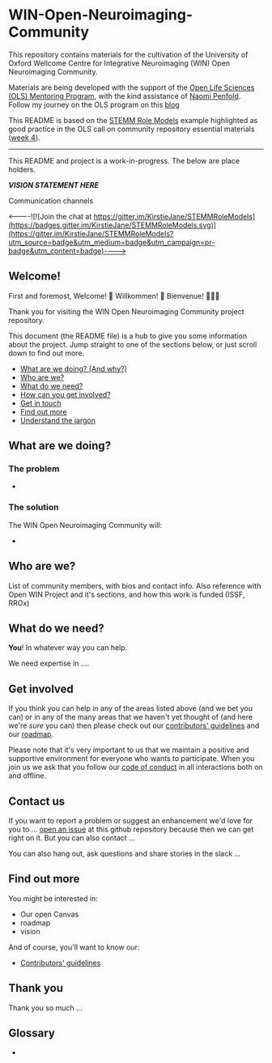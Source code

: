 # WIN-Open-Neuroimaging-Community

This repository contains materials for the cultivation of the University of Oxford Wellcome Centre for Integrative Neuroimaging (WIN) Open Neuroimaging Community.

Materials are being developed with the support of the [Open Life Sciences (OLS) Mentoring Program](https://openlifesci.org), with the kind assistance of [Naomi Penfold](https://github.com/npscience). Follow my journey on the OLS program on this [blog](./blog/blog)

This README is based on the [STEMM Role Models](https://github.com/KirstieJane/STEMMRoleModels) example highlighted as good practice in the OLS call on community repository essential materials ([week 4](./OLS-Calls/Week4-Week4-LicenceReadmeCoc.md)).

***

This README and project is a work-in-progress. The below are place holders.

***VISION STATEMENT HERE***

Communication channels

<----![![Join the chat at https://gitter.im/KirstieJane/STEMMRoleModels](https://badges.gitter.im/KirstieJane/STEMMRoleModels.svg)](https://gitter.im/KirstieJane/STEMMRoleModels?utm_source=badge&utm_medium=badge&utm_campaign=pr-badge&utm_content=badge)---->

## Welcome!

First and foremost, Welcome! :tada: Willkommen! :confetti_ball: Bienvenue! :balloon::balloon::balloon:

Thank you for visiting the WIN Open Neuroimaging Community project repository.

This document (the README file) is a hub to give you some information about the project. Jump straight to one of the sections below, or just scroll down to find out more.

* [What are we doing? (And why?)](#what-are-we-doing)
* [Who are we?](#who-are-we)
* [What do we need?](#what-do-we-need)
* [How can you get involved?](#get-involved)
* [Get in touch](#contact-us)
* [Find out more](#find-out-more)
* [Understand the jargon](#glossary)

## What are we doing?

### The problem

*

### The solution

The WIN Open Neuroimaging Community will:

*

## Who are we?

List of community members, with bios and contact info. Also reference with Open WIN Project and it's sections, and how this work is funded (ISSF, RROx)



## What do we need?

**You**! In whatever way you can help.

We need expertise in ....

## Get involved

If you think you can help in any of the areas listed above (and we bet you can) or in any of the many areas that we haven't yet thought of (and here we're *sure* you can) then please check out our [contributors' guidelines](CONTRIBUTING.md) and our [roadmap](../../issues/1).

Please note that it's very important to us that we maintain a positive and supportive environment for everyone who wants to participate. When you join us we ask that you follow our [code of conduct](CODE_OF_CONDUCT.md) in all interactions both on and offline.


## Contact us

If you want to report a problem or suggest an enhancement we'd love for you to ... [open an issue](../../issues) at this github repository because then we can get right on it. But you can also contact ...

You can also hang out, ask questions and share stories in the slack ...

## Find out more

You might be interested in:

* Our open Canvas
* roadmap
* vision

And of course, you'll want to know our:

* [Contributors' guidelines](CONTRIBUTING.md)



## Thank you

Thank you so much ...

## Glossary

*
